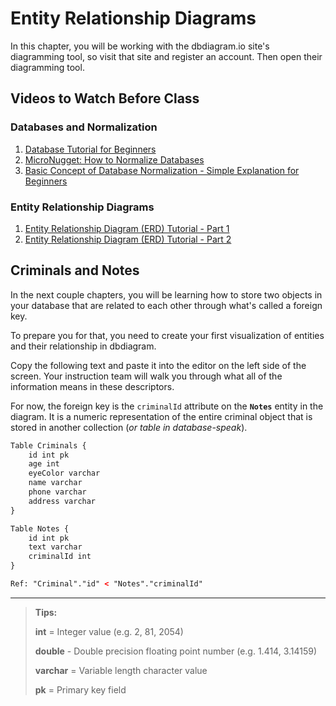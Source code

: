 # Entity Relationship Diagrams

In this chapter, you will be working with the dbdiagram.io site's diagramming tool, so visit that site and register an account. Then open their diagramming tool.

## Videos to Watch Before Class

### Databases and Normalization

1. [Database Tutorial for Beginners](https://www.youtube.com/watch?v=wR0jg0eQsZA)
1. [MicroNugget: How to Normalize Databases](https://www.youtube.com/watch?v=upS2HlUj1gI)
1. [Basic Concept of Database Normalization - Simple Explanation for Beginners](https://www.youtube.com/watch?v=xoTyrdT9SZI)

### Entity Relationship Diagrams

1. [Entity Relationship Diagram (ERD) Tutorial - Part 1](https://www.youtube.com/watch?v=QpdhBUYk7Kk)
1. [Entity Relationship Diagram (ERD) Tutorial - Part 2](https://www.youtube.com/watch?v=-CuY5ADwn24)

## Criminals and Notes

In the next couple chapters, you will be learning how to store two objects in your database that are related to each other through what's called a foreign key.

To prepare you for that, you need to create your first visualization of entities and their relationship in dbdiagram.

Copy the following text and paste it into the editor on the left side of the screen. Your instruction team will walk you through what all of the information means in these descriptors.

For now, the foreign key is the `criminalId` attribute on the **`Notes`** entity in the diagram. It is a numeric representation of the entire criminal object that is stored in another collection (_or table in database-speak_).

```html
Table Criminals {
    id int pk
    age int
    eyeColor varchar
    name varchar
    phone varchar
    address varchar
}

Table Notes {
    id int pk
    text varchar
    criminalId int
}

Ref: "Criminal"."id" < "Notes"."criminalId"

```

---

> **Tips:**
>
> **int** = Integer value  (e.g. 2, 81, 2054)
>
> **double** - Double precision floating point number (e.g. 1.414, 3.14159)
>
> **varchar** = Variable length character value
>
> **pk** = Primary key field